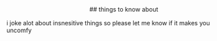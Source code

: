 ㅤㅤㅤㅤㅤㅤㅤㅤㅤㅤㅤㅤㅤㅤㅤ## things to know about

i joke alot about insnesitive things so please let me know if it makes you uncomfy 
